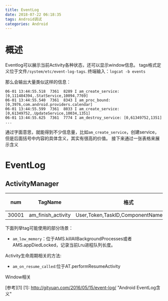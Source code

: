 ```yaml
---
title: EventLog
date: 2018-07-22 06:18:35
tags: Android调试
categories: Android 
---
```


# 概述
Eventlog可以展示当前Activity各种状态，还可以显示window信息。
tags格式定义位于文件`/system/etc/event-log-tags`.
终端输入：`logcat -b events`

那么会输出大量类似这样的信息：

```
06-01 13:44:55.518  7361  8289 I am_create_service: [0,111484394,.StatService,10094,7769]
06-01 13:44:55.540  7361  8343 I am_proc_bound: [0,3976,com.android.providers.calendar]
06-01 13:44:55.599  7361  8033 I am_create_service: [0,61349752,.UpdateService,10034,1351]
06-01 13:44:55.625  7361  7774 I am_destroy_service: [0,61349752,1351]
...
```
通过字面意思，就能得到不少信息量，比如`am_create_service`，创建service，但是后面括号中内容的具体含义，其实有很高的价值。 接下来通过一张表格来展示含义

# EventLog
## ActivityManager

|num|TagName|格式|功能|
|--|--|--|--|
|30001|am_finish_activity|User,Token,TaskID,ComponentName,Reason||

下面列举tag可能使用的部分场景：

* `am_low_memory`：位于AMS.killAllBackgroundProcesses或者AMS.appDiedLocked，记录当前Lru进程队列长度。

Activity生命周期相关的方法:

* `am_on_resume_called`:位于AT.performResumeActivity

Window相关


[参考][1]
[1]: http://gityuan.com/2016/05/15/event-log/ "Android EventLog含义"
